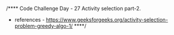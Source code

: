/****
    Code Challenge
Day - 27
Activity selection part-2.
 * references - https://www.geeksforgeeks.org/activity-selection-problem-greedy-algo-1/
****/
